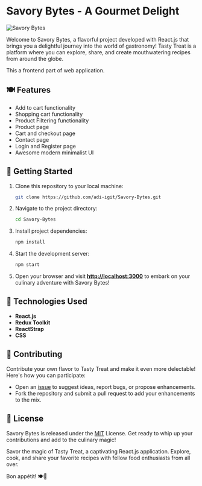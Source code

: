 # Savory Bytes - A Gourmet Delight

![Savory Bytes](https://res.cloudinary.com/dd40wbf0z/image/upload/v1692420927/2_exblv8.png)

Welcome to Savory Bytes, a flavorful project developed with React.js that brings you a delightful journey into the world of gastronomy! Tasty Treat is a platform where you can explore, share, and create mouthwatering recipes from around the globe.

This a frontend part of web application.

## 🍽️ Features

- Add to cart functionality
- Shopping cart functionality
- Product Filtering functionality
- Product page
- Cart and checkout page
- Contact page
- Login and Register page
- Awesome modern minimalist UI


## 🚀 Getting Started

1. Clone this repository to your local machine:

   ```bash
   git clone https://github.com/adi-igit/Savory-Bytes.git
   ```

2. Navigate to the project directory:

   ```bash
   cd Savory-Bytes
   ```

3. Install project dependencies:

   ```bash
   npm install
   ```

4. Start the development server:

   ```bash
   npm start
   ```

5. Open your browser and visit [**http://localhost:3000**](http://localhost:3000) to embark on your culinary adventure with Savory Bytes!

## 🍳 Technologies Used

* **React.js**
* **Redux Toolkit**
* **ReactStrap**
* **CSS**

## 🍰 Contributing

Contribute your own flavor to Tasty Treat and make it even more delectable! Here's how you can participate:

* Open an [issue](https://github.com/adi-igit/Tasty-Treat/issues) to suggest ideas, report bugs, or propose enhancements.
* Fork the repository and submit a pull request to add your enhancements to the mix.

## 📜 License

Savory Bytes is released under the [MIT](https://github.com/adi-igit/Tasty-Treat/blob/main/LICENSE) License. Get ready to whip up your contributions and add to the culinary magic!

Savor the magic of Tasty Treat, a captivating React.js application. Explore, cook, and share your favorite recipes with fellow food enthusiasts from all over.

Bon appétit! 🍽️🍰

